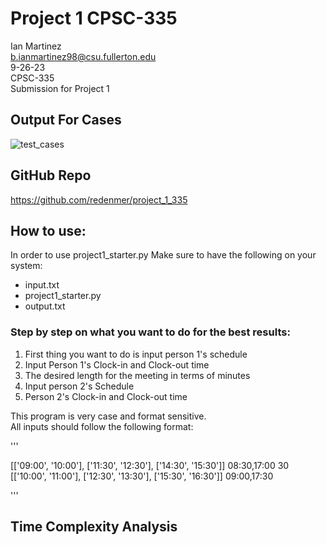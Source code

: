 # Project 1 CPSC-335
Ian Martinez <br>
b.ianmartinez98@csu.fullerton.edu <br>
9-26-23 <br>
CPSC-335 <br>
Submission for Project 1 <br>

## Output For Cases

![test_cases](https://github.com/redenmer/project_1_335/assets/60246207/cc11e57d-6de7-4393-abee-20f473b51a15)




## GitHub Repo
https://github.com/redenmer/project_1_335

## How to use:
In order to use project1_starter.py Make sure to have the following on your system:
+ input.txt
+ project1_starter.py
+ output.txt

### Step by step on what you want to do for the best results:

1. First thing you want to do is input person 1's schedule
2. Input Person 1's Clock-in and Clock-out time
3. The desired length for the meeting in terms of minutes
4. Input person 2's Schedule
5. Person 2's Clock-in and Clock-out time

This program is very case and format sensitive. <br>
All inputs should follow the following format: <br>

'''

[['09:00', '10:00'], ['11:30', '12:30'], ['14:30', '15:30']]
08:30,17:00
30
[['10:00', '11:00'], ['12:30', '13:30'], ['15:30', '16:30']]
09:00,17:30

'''


## Time Complexity Analysis
